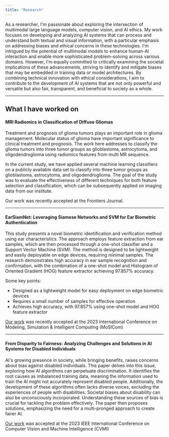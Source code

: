 ```yaml
---
title: "Research"
---
```


As a researcher, I'm passionate about exploring the intersection of multimodal large language models, computer vision, and AI ethics. My work focuses on developing and analyzing AI systems that can process and understand both textual and visual information, with a particular emphasis on addressing biases and ethical concerns in these technologies. I'm intrigued by the potential of multimodal models to enhance human-AI interaction and enable more sophisticated problem-solving across various domains. However, I'm equally committed to critically examining the societal implications of these advancements, striving to identify and mitigate biases that may be embedded in training data or model architectures. By combining technical innovation with ethical considerations, I aim to contribute to the development of AI systems that are not only powerful and versatile but also fair, transparent, and beneficial to society as a whole.

---

## What I have worked on

#### MRI Radiomics in Classification of Diffuse Gliomas

Treatment and prognosis of glioma tumors plays an important role in glioma management. Molecular
status of glioma have important significance to clinical treatment and prognosis. The work here addresses to classify the glioma tumors into three tumor groups as glioblastoma, astrocytoma, and oligodendroglioma using radiomics features from multi MR sequence.

In the current study, we have applied several machine learning classifiers on a publicly available data set to
classify into three tumor groups as glioblastoma, astrocytoma, and oligodendroglioma. The goal of the study was to evaluate the effectiveness of different techniques for both feature selection and classification, which can be subsequently applied on imaging data from our institute.

Our work was recently accepted at the Frontiers Journal.

---

#### EarSiamNet: Leveraging Siamese Networks and SVM for Ear Biometric Authentication

This study presents a novel biometric identification and verification method using ear characteristics. The approach employs feature extraction from ear samples, which are then processed through a one-shot classifier and a Support Vector Machine (SVM). The method is designed to be lightweight and easily deployable on edge devices, requiring minimal samples. The research demonstrates high accuracy in ear sample recognition and confirmation, with the combination of a one-shot model and Histogram of Oriented Gradient (HOG) feature extractor achieving 97.857% accuracy.

Some key points:

- Designed as a lightweight model for easy deployment on edge biometric devices
- Requires a small number of samples for effective operation
- Achieves high accuracy, with 97.857% using one-shot model and HOG feature extractor

[Our work](https://ieeexplore.ieee.org/document/10458801) was recently accepted at the 2023 International Conference on Modeling, Simulation & Intelligent Computing (MoSICom)

---

#### From Disparity to Fairness: Analyzing Challenges and Solutions in AI Systems for Disabled Individuals

AI's growing presence in society, while bringing benefits, raises concerns about bias against disabled individuals. This paper delves into this issue, exploring how AI algorithms can perpetuate discrimination. It identifies the root causes as imbalanced training data, meaning the information used to train the AI might not accurately represent disabled people. Additionally, the development of these algorithms often lacks diverse voices, excluding the experiences of people with disabilities. Societal biases about disability can also be unconsciously incorporated. Understanding these sources of bias is crucial for tackling the problem effectively. The paper then proposes solutions, emphasizing the need for a multi-pronged approach to create fairer AI.

[Our work](https://ieeexplore.ieee.org/abstract/document/10465050) was accepted at the 2023 IEEE International Conference on Computer Vision and Machine Intelligence (CVMI)
